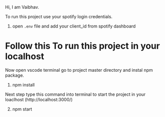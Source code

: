 Hi, I am Vaibhav.


To run this project use your spotify login credentials.
1. open `.env` file and add your client_id from spotify dashboard 

# Follow this To run this project in your localhost 
Now open vscode terminal go to project master directory and instal npm package.
1. npm install
 
Next step type this command into terminal to start the project in your loaclhost (http://localhost:3000/)

2. npm start

